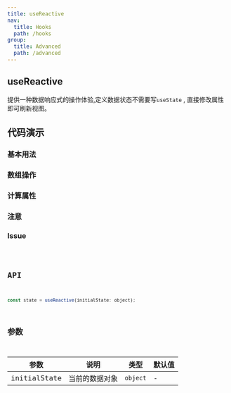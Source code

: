 ```yaml
---
title: useReactive
nav:
  title: Hooks
  path: /hooks
group:
  title: Advanced
  path: /advanced
---
```


## useReactive

提供一种数据响应式的操作体验,定义数据状态不需要写`useState` , 直接修改属性即可刷新视图。

## 代码演示

### 基本用法

<!-- <code src="./demo/demo1.tsx" /> -->

### 数组操作

<!-- <code src="./demo/demo2.tsx"  /> -->

### 计算属性

<!-- <code src="./demo/demo3.tsx"  /> -->

### 注意

<!-- <code  src="./demo/demo4.tsx" desc="`useReactive`产生可操作的代理对象一直都是同一个引用，`useEffect` , `useMemo` ,`useCallback` ,`子组件属性传递` 等如果依赖的是这个代理对象是**不会**引起重新执行。"  /> -->

### Issue

<code src="./demo/demo5.tsx" desc="直接用展开运算符覆盖的写法"  />

## API

```js
const state = useReactive(initialState: object);
```

## 参数

| 参数         | 说明           | 类型     | 默认值 |
| ------------ | -------------- | -------- | ------ |
| initialState | 当前的数据对象 | `object` | -      |
